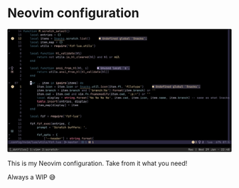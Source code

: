 # Neovim configuration

<img src="/other/images/screenshot.png" alt="Dotfiles screenshot" />

This is my Neovim configuration. Take from it what you need!

Always a WIP 😅
